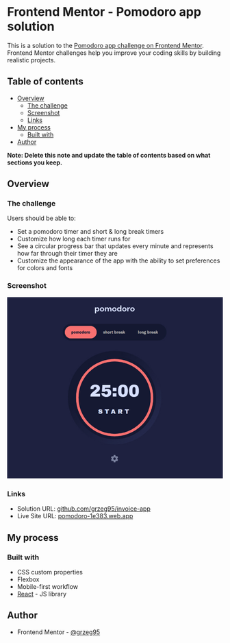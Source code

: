 # Frontend Mentor - Pomodoro app solution

This is a solution to the [Pomodoro app challenge on Frontend Mentor](https://www.frontendmentor.io/challenges/pomodoro-app-KBFnycJ6G). Frontend Mentor challenges help you improve your coding skills by building realistic projects.

## Table of contents

- [Overview](#overview)
  - [The challenge](#the-challenge)
  - [Screenshot](#screenshot)
  - [Links](#links)
- [My process](#my-process)
  - [Built with](#built-with)
- [Author](#author)

**Note: Delete this note and update the table of contents based on what sections you keep.**

## Overview

### The challenge

Users should be able to:

- Set a pomodoro timer and short & long break timers
- Customize how long each timer runs for
- See a circular progress bar that updates every minute and represents how far through their timer they are
- Customize the appearance of the app with the ability to set preferences for colors and fonts

### Screenshot

![](./screenshot.jpg)

### Links

- Solution URL: [github.com/grzeg95/invoice-app](https://github.com/grzeg95/invoice-app)
- Live Site URL: [pomodoro-1e383.web.app](https://pomodoro-1e383.web.app.com)

## My process

### Built with

- CSS custom properties
- Flexbox
- Mobile-first workflow
- [React](https://reactjs.org/) - JS library

## Author

- Frontend Mentor - [@grzeg95](https://www.frontendmentor.io/profile/grzeg95)
